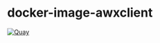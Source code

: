 # docker-image-awxclient

[![Quay](https://img.shields.io/badge/Quay-osism%2Fawxclient-blue.svg)](https://quay.io/repository/osism/awxclient)
